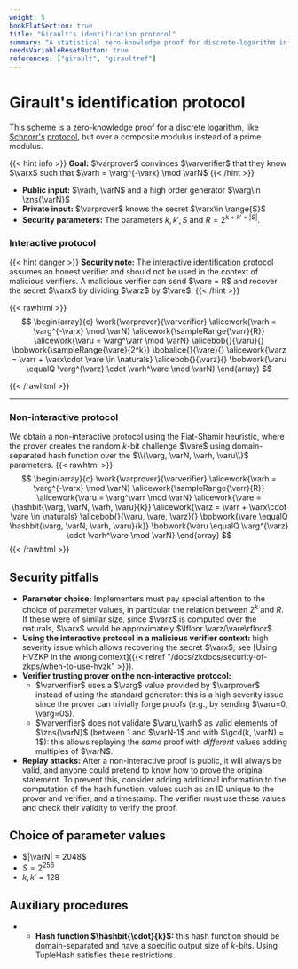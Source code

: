 ```yaml
---
weight: 5
bookFlatSection: true
title: "Girault's identification protocol"
summary: "A statistical zero-knowledge proof for discrete-logarithm in a composite modulo."
needsVariableResetButton: true
references: ["girault", "giraultref"]
---
```

# Girault's identification protocol
This scheme is a zero-knowledge proof for a discrete logarithm, like [Schnorr's](schnorr.md) [protocol](schnorr-variants.md), but over a composite modulus instead of a prime modulus.


{{< hint info >}}
**Goal:**
$\varprover$ convinces $\varverifier$ that they know $\varx$ such that $\varh = \varg^{-\varx} \mod \varN$
{{< /hint >}}

 * __Public input:__ $\varh, \varN$  and a high order generator $\varg\in \zns{\varN}$
 * __Private input:__ $\varprover$ knows the secret $\varx\in \range{S}$
 * __Security parameters:__ The parameters $k, k', S$ and $R = 2^{k+k' + |S|}$.

### Interactive protocol
{{< hint danger >}}
**Security note:**
The interactive identification protocol assumes an honest verifier and should not be used in the context of malicious verifiers. A malicious verifier can send $\vare = R$ and recover the secret $\varx$ by dividing $\varz$ by $\vare$.
{{< /hint >}}

{{< rawhtml >}}
 $$
 \begin{array}{c}
 \work{\varprover}{\varverifier}
 \alicework{\varh = \varg^{-\varx} \mod \varN}
 \alicework{\sampleRange{\varr}{R}}
 \alicework{\varu = \varg^\varr \mod \varN}
 \alicebob{}{\varu}{}
 \bobwork{\sampleRange{\vare}{2^k}}
 \bobalice{}{\vare}{}
 \alicework{\varz = \varr + \varx\cdot \vare \in \naturals}
 \alicebob{}{\varz}{}
 \bobwork{\varu \equalQ \varg^{\varz} \cdot \varh^\vare \mod \varN}
 \end{array}
 $$

{{< /rawhtml >}}

-----

### Non-interactive protocol
We obtain a non-interactive protocol using the Fiat-Shamir heuristic, where the prover
creates the random $k$-bit challenge $\vare$ using domain-separated hash function over the $\\{\varg, \varN, \varh, \varu\\}$ parameters.
{{< rawhtml >}}
 $$
 \begin{array}{c}
 \work{\varprover}{\varverifier}
 \alicework{\varh = \varg^{-\varx} \mod \varN}
 \alicework{\sampleRange{\varr}{R}}
 \alicework{\varu = \varg^\varr \mod \varN}
 \alicework{\vare = \hashbit{\varg, \varN, \varh, \varu}{k}}
 \alicework{\varz = \varr + \varx\cdot \vare \in \naturals}
 \alicebob{}{\varu, \vare, \varz}{}
 \bobwork{\vare \equalQ \hashbit{\varg, \varN, \varh, \varu}{k}}
 \bobwork{\varu \equalQ \varg^{\varz} \cdot \varh^\vare \mod \varN}
 \end{array}
 $$
{{< /rawhtml >}}

## Security pitfalls
 * **Parameter choice:** Implementers must pay special attention to the choice of parameter values, in particular the relation between $2^k$ and $R$. If these were of similar size, since $\varz$ is computed over the naturals, $\varx$ would be approximately $\lfloor \varz/\vare\rfloor$.
 * __Using the interactive protocol in a malicious verifier context:__ high severity issue which allows recovering the secret $\varx$; see [Using HVZKP in the wrong context]({{< relref "/docs/zkdocs/security-of-zkps/when-to-use-hvzk" >}}).
 * __Verifier trusting prover on the non-interactive protocol:__
   * $\varverifier$ uses a $\varg$ value provided by $\varprover$ instead of using the standard generator: this is a high severity issue since the prover can trivially forge proofs (e.g., by sending $\varu=0, \varg=0$).
   * $\varverifier$ does not validate $\varu,\varh$ as valid elements of $\zns{\varN}$ (between 1 and $\varN-1$ and with $\gcd(k, \varN) = 1$): this allows replaying the *same* proof with *different* values adding multiples of $\varN$.
 * __Replay attacks:__ After a non-interactive proof is public, it will always be valid, and anyone could pretend to know how to prove the original statement. To prevent this, consider adding additional information to the computation of the hash function: values such as an ID unique to the prover and verifier, and a timestamp. The verifier must use these values and check their validity to verify the proof.


## Choice of parameter values
 - $|\varN| = 2048$
 - $S = 2^{256}$
 - $k,k' = 128$

## Auxiliary procedures
 - * __Hash function $\hashbit{\cdot}{k}$:__ this hash function should be domain-separated and have a specific output size of $k$-bits. Using $\mathsf{TupleHash}$ satisfies these restrictions.




